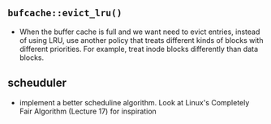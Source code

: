 ## `bufcache::evict_lru()`

- When the buffer cache is full and we want need to evict entries, instead of using LRU, use another policy that treats different kinds of blocks with different priorities. For example, treat inode blocks differently than data blocks.

## scheuduler

- implement a better scheduline algorithm. Look at Linux's Completely Fair Algorithm (Lecture 17) for inspiration
